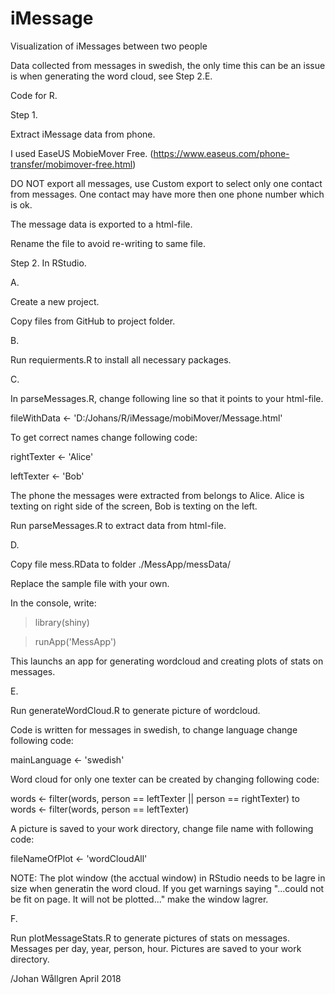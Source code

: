 # iMessage
Visualization of iMessages between two people

Data collected from messages in swedish, the only time this can be an issue is when generating the word cloud, see Step 2.E. 

Code for R.


Step 1.

Extract iMessage data from phone. 

I used EaseUS MobieMover Free. (https://www.easeus.com/phone-transfer/mobimover-free.html)

DO NOT export all messages, use Custom export to select only one contact from messages. One contact may have more then one phone number which is ok.

The message data is exported to a html-file.

Rename the file to avoid re-writing to same file.



Step 2.
In RStudio.


A.

Create a new project. 

Copy files from GitHub to project folder.


B.

Run requierments.R to install all necessary packages.


C.

In parseMessages.R, change following line so that it points to your html-file.

fileWithData <-
  'D:/Johans/R/iMessage/mobiMover/Message.html'

To get correct names change following code:

rightTexter <- 'Alice'

leftTexter <- 'Bob'

The phone the messages were extracted from belongs to Alice.
Alice is texting on right side of the screen, Bob is texting on the left. 

Run parseMessages.R to extract data from html-file.


D.

Copy file mess.RData to folder ./MessApp/messData/

Replace the sample file with your own.


In the console, write:

>library(shiny)

>runApp('MessApp')


This launchs an app for generating wordcloud and creating plots of stats on messages.


E.

Run generateWordCloud.R to generate picture of wordcloud. 

Code is written for messages in swedish, to change language change following code:

mainLanguage <- 'swedish'

Word cloud for only one texter can be created by changing following code:

words <- filter(words, person == leftTexter || person == rightTexter) 
to
words <- filter(words, person == leftTexter)

A picture is saved to your work directory, change file name with following code:

fileNameOfPlot <- 'wordCloudAll'

NOTE: The plot window (the acctual window) in RStudio needs to be lagre in size when generatin the word cloud.
If you get warnings saying  "...could not be fit on page. It will not be plotted..." make the window lagrer.


F.

Run plotMessageStats.R to generate pictures of stats on messages. Messages per day, year, person, hour.
Pictures are saved to your work directory.


/Johan Wållgren April 2018
